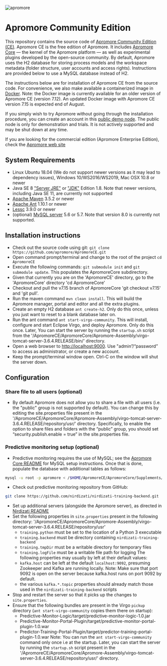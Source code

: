 ![apromore](http://apromore.org/wp-content/uploads/2019/11/Apromore-banner_narrow.png "apromore")

# Apromore Community Edition

This repository contains the source code of [Apromore Community Edition (CE)](https://apromore.org/platform/editions/). Apromore CE is the free edition of Apromore. It includes [Apromore Core](https://github.com/apromore/ApromoreCore) — the kernel of the Apromore platform — as well as experimental plugins developed by the open-source community. By default, Apromore uses the H2 database for storing process models and the workspace metadata (folder structure, user accounts and access rights). Instructions are provided below to use a MySQL database instead of H2.

The instructions below are for installation of Apromore CE from the source code. For convenience, we also make available a containerized image in [Docker](https://github.com/apromore/ApromoreDocker/releases). Note: the Docker image is currently available for an older version of Apromore CE (version 7.12). An updated Docker image with Apromore CE version 7.15 is expected end of August.

If you simply wish to try Apromore without going through the installation procedure, you can create an account in this [public demo node](http://apromore-ce.cloud.ut.ee). The public node is only for demonstration and trials. It is not actively supported and may be shut down at any time.

If you are looking for the commercial edition (Apromore Enterprise Edition), check the [Apromore web site](http://apromore.com)

## System Requirements
* Linux Ubuntu 18.04 (We do not support newer versions as it may lead to dependency issues), Windows 10/WS2016/WS2019, Mac OSX 10.8 or newer
* Java SE 8 ["Server JRE"](https://www.oracle.com/technetwork/java/javase/downloads/server-jre8-downloads-2133154.html) or ["JDK"](https://www.oracle.com/technetwork/java/javase/downloads/jdk8-downloads-2133151.html) Edition 1.8. Note that newer versions, including Java SE 11, are currently not supported
* [Apache Maven](https://maven.apache.org/download.cgi) 3.5.2 or newer
* [Apache Ant](https://ant.apache.org/bindownload.cgi) 1.10.1 or newer
* [Lessc](http://lesscss.org/usage/) 3.9.0 or newer
* (optional) [MySQL server](https://dev.mysql.com/downloads/mysql/5.7.html) 5.6 or 5.7. Note that version 8.0 is currently not supported.


## Installation instructions
* Check out the source code using git: `git clone https://github.com/apromore/ApromoreCE.git`
* Open command prompt/terminal and change to the root of the project `cd ApromoreCE`
* Execute the following commands: `git submodule init` and `git submodule update`.  This populates the ApromoreCore subdirectory.
* Given that currently you are on the 'ApromoreCE' directory, go to the 'ApromoreCore' directory 'cd ApromoreCore'
* Checkout and pull the v7.15 branch of ApromoreCore 'git checkout v7.15' and 'git pull'. 
* Run the maven command `mvn clean install`.  This will build the Apromore manager, portal and editor and all the extra plugins.
* Create an empty H2 database `ant create-h2`.  Only do this once, unless you just want to reset to a blank database later on.
* Run the ant command `ant start-virgo-community`.  This will install, configure and start Eclipse Virgo, and deploy Apromore. Only do this once. Later, You can start the server by running the `startup.sh` script from the '/ApromoreCE/ApromoreCore/Apromore-Assembly/virgo-tomcat-server-3.6.4.RELEASE/bin/' directory.
* Open a web browser to [http://localhost:9000](http://localhost:9000). Use "admin”/“password” to access as administrator, or create a new account.
* Keep the prompt/terminal window open.  Ctrl-C on the window will shut the server down.


## Configuration

### Share file to all users (optional)

* By default Apromore does not allow you to share a file with all users (i.e. the "public" group is not supported by default). You can change this by editing the site.properties file present in the '/ApromoreCE/ApromoreCore/Apromore-Assembly/virgo-tomcat-server-3.6.4.RELEASE/repository/usr/' directory. Specifically, to enable the option to share files and folders with the “public” group, you should set “security.publish.enable = true” in the site.properties file.

### Predictive monitoring setup (optional)

* Predictive monitoring requires the use of MySQL; see the [Apromore Core README](https://github.com/apromore/ApromoreCore) for MySQL setup instructions.
  Once that is done, populate the database with additional tables as follows:
```bash
mysql -u root -p apromore < /$HOME/ApromoreCE/ApromoreCore/Supplements/database/Nirdizati.MySQL-1.0.sql
```
* Check out predictive monitoring repository from GitHub:
```bash
git clone https://github.com/nirdizati/nirdizati-training-backend.git
```
* Set up additional servers (alongside the Apromore server), as directed in [Nirdizati README](https://github.com/nirdizati/nirdizati-training-backend/blob/master/apromore/README.md)
* Set the following properties in `site.properties` present in the following directory: '/ApromoreCE/ApromoreCore/Apromore-Assembly/virgo-tomcat-server-3.6.4.RELEASE/repository/usr'
  - `training.python` must be set to the location of a Python 3 executable
   - `training.backend` must be directory containing `nirdizati-training-backend`
   - `training.tmpDir` must be a writable directory for temporary files
   - `training.logFile` must be a writable file path for logging
The following properties may usually by left at their default values:
   - `kafka.host` can be left at the default `localhost:9092`, presuming Zookeeper and Kafka are running locally. Note: Make sure that port 9092 is open on the server because kafka.host runs on port 9092 by default.
   - the various `kafka.*.topic` properties should already match those used in the `nirdizati-training-backend` scripts
* Stop and restart the server so that it picks up the changes to `site.properties`.
* Ensure that the following bundles are present in the Virgo `pickup` directory (`ant start-virgo-community` copies them there on startup):
  - Predictive-Monitor-Logic/target/predictive-monitor-logic-1.0.jar
  - Predictive-Monitor-Portal-Plugin/target/predictive-monitor-portal-plugin-1.0.war
  - Predictor-Training-Portal-Plugin/target/predictor-training-portal-plugin-1.0.war
Note: You can run the `ant start-virgo-community` command only once i.e at the startup. Later, you can start the server by running the `startup.sh` script present in the '/ApromoreCE/ApromoreCore/Apromore-Assembly/virgo-tomcat-server-3.6.4.RELEASE/repository/usr/' directory.


